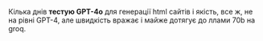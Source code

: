 <!--
date: 2024-05-16T11:38:23
-->

Кілька днів **тестую GPT-4o**  для генерації html сайтів і якість, все ж, не на рівні GPT-4, але швидкість вражає і майже дотягує до ллами 70b на  groq.